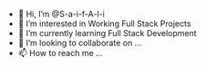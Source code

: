 - 👋 Hi, I’m @S-a-i-f-A-l-i
- 👀 I’m interested in Working Full Stack Projects
- 🌱 I’m currently learning Full Stack Development
- 💞️ I’m looking to collaborate on ...
- 📫 How to reach me ...

<!---
S-a-i-f-A-l-i/S-a-i-f-A-l-i is a ✨ special ✨ repository because its `README.md` (this file) appears on your GitHub profile.
You can click the Preview link to take a look at your changes.
--->
